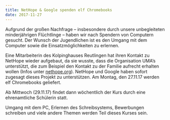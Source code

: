 ```yaml
---
title: NetHope & Google spenden elf Chromebooks
date: 2017-11-27
---
```

<!--mehr-->
Aufgrund der großen Nachfrage – insbesondere durch unsere unbegleiteten minderjährigen
Flüchtlinge – haben wir nach Spendern von Computern gesucht. Der Wunsch der
Jugendlichen ist es den Umgang mit dem Computer sowie die Einsatzmöglichkeiten zu
erlernen.

Eine Mitarbeiterin des Kolpinghauses Reutlingen hat ihren Kontakt zu NetHope wieder
aufgebaut, da sie wusste, dass die Organisation UMA’s unterstützt, die zum Beispiel den
Kontakt zu der Familie aufrecht erhalten wollen (Infos unter [nethope.org](https://nethope.org/)).
NetHope und Google haben sofort zugesagt dieses Projekt zu unterstützen.
Am Montag, den 27.11.17 werden elf Chromebooks geliefert.

Ab Mittwoch (29.11.17) findet dann wöchentlich der Kurs durch eine ehrenamtliche
Schülerin statt.

Umgang mit dem PC, Erlernen des Schreibsystems, Bewerbungen schreiben und viele andere
Themen werden Teil dieses Kurses sein.
